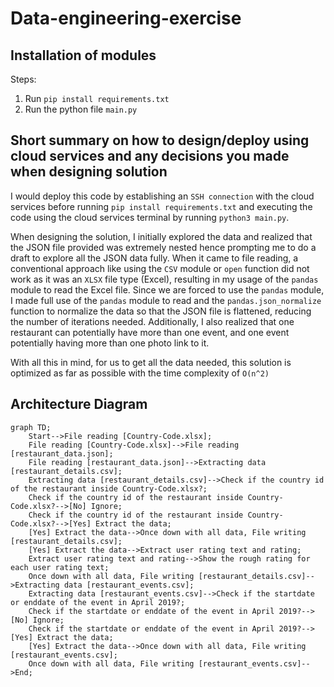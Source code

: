 # Data-engineering-exercise

## Installation of modules
Steps:
1) Run `pip install requirements.txt`
2) Run the python file `main.py`

## Short summary on how to design/deploy using cloud services and any decisions you made when designing solution
I would deploy this code by establishing an `SSH connection` with the cloud services before running `pip install requirements.txt` and executing the code using the cloud services terminal by running `python3 main.py`. 

When designing the solution, I initially explored the data and realized that the JSON file provided was extremely nested hence prompting me to do a draft to explore all the JSON data fully. When it came to file reading, a conventional approach like using the `CSV` module or `open` function did not work as it was an `XLSX` file type (Excel), resulting in my usage of the `pandas` module to read the Excel file. Since we are forced to use the `pandas` module, I made full use of the `pandas` module to read and the `pandas.json_normalize` function to normalize the data so that the JSON file is flattened, reducing the number of iterations needed. Additionally, I also realized that one restaurant can potentially have more than one event, and one event potentially having more than one photo link to it. 

With all this in mind, for us to get all the data needed, this solution is optimized as far as possible with the time complexity of `O(n^2)`

## Architecture Diagram
```mermaid
graph TD;
    Start-->File reading [Country-Code.xlsx];
    File reading [Country-Code.xlsx]-->File reading [restaurant_data.json];
    File reading [restaurant_data.json]-->Extracting data [restaurant_details.csv];
    Extracting data [restaurant_details.csv]-->Check if the country id of the restaurant inside Country-Code.xlsx?;
    Check if the country id of the restaurant inside Country-Code.xlsx?-->[No] Ignore;
    Check if the country id of the restaurant inside Country-Code.xlsx?-->[Yes] Extract the data;
    [Yes] Extract the data-->Once down with all data, File writing [restaurant_details.csv];
    [Yes] Extract the data-->Extract user rating text and rating;
    Extract user rating text and rating-->Show the rough rating for each user rating text;
    Once down with all data, File writing [restaurant_details.csv]-->Extracting data [restaurant_events.csv];
    Extracting data [restaurant_events.csv]-->Check if the startdate or enddate of the event in April 2019?;
    Check if the startdate or enddate of the event in April 2019?-->[No] Ignore;
    Check if the startdate or enddate of the event in April 2019?-->[Yes] Extract the data;
    [Yes] Extract the data-->Once down with all data, File writing [restaurant_events.csv];
    Once down with all data, File writing [restaurant_events.csv]-->End;
```